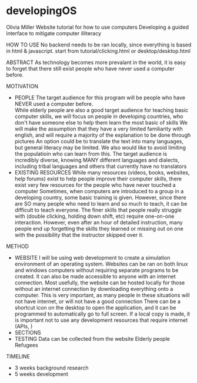 # developingOS
Olivia Miller
Website tutorial for how to use computers
Developing a guided interface to mitigate computer illiteracy

HOW TO USE
No backend needs to be ran locally, since everything is based in html & javascript.
start from tutorial/clicking.html or desktop/desktop.html


ABSTRACT
As technology becomes more prevalant in the world, it is easy to forget that there still exist people who have never used a computer before.  

MOTIVATION
 - PEOPLE
 The target audience for this program will be people who have NEVER used a computer before.  
 While elderly people are also a good target audience for teaching basic computer skills, we will focus on people in developing countries, who don't have someone else to help them learn the most basic of skills
 We will make the assumption that they have a very limited familiarity with english, and will require a majority of the explanation to be done through pictures
 An option could be to translate the text into many languages, but general literacy may be limited.  We also would like to avoid limiting the populatioin who can learn from this.  The target audience is incredibly diverse, knowing MANY different languages and dialects, including tribal languages and others that currently have no translators
 - EXISTING RESOURCES
 While many resources (videos, books, websites, help forums) exist to help people improve their computer skills, there exist very few resources for the people who have never touched a computer
 Sometimes, when computers are introduced to a group in a developing country, some basic training is given.  However, since there are SO many people who need to learn and so much to teach, it can be difficult to teach everyone. The finer skills that people really struggle with (double clicking, holding down shift, etc) require one-on-one interaction.  However, even after an hour of detailed instruction, many people end up forgetting the skills they learned or missing out on one with the possibility that the instructor skipped over it.


 METHOD
  - WEBSITE
  I will be using web development to create a simulation environment of an operating system.  Websites can be ran on both linux and windows computers without requiring separate programs to be created.  It can also be made accessible to anyone with an internet connection.
  Most usefully, the website can be hosted locally for those without an internet connection by downloading everything onto a computer.  This is very important, as many people in these situations will not have internet, or will not have a good connection
  There can be a shortcut icon on the desktop to open the application, and it can be programmed to automatically go to full screen.  If a local copy is made, it is important not to use any development resources that require internet (APIs,  )
  - SECTIONS
  - TESTING
  Data can be collected from the website
  Elderly people
  Refugees

TIMELINE
 - 3 weeks background research
 - 5 weeks development

